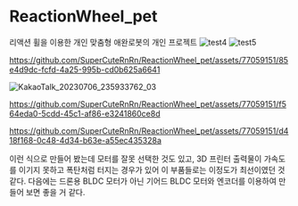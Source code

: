 # ReactionWheel_pet
리액션 휠을 이용한 개인 맞춤형 애완로봇의 개인 프로젝트
![test4](https://github.com/SuperCuteRnRn/ReactionWheel_pet/assets/77059151/08c1f984-85fd-41d1-a7be-a2dc477404e7)
![test5](https://github.com/SuperCuteRnRn/ReactionWheel_pet/assets/77059151/b265308c-a08f-4b3b-a90c-1cc746c60308)


https://github.com/SuperCuteRnRn/ReactionWheel_pet/assets/77059151/85e4d9dc-fcfd-4a25-995b-cd0b625a6641

![KakaoTalk_20230706_235933762_03](https://github.com/SuperCuteRnRn/ReactionWheel_pet/assets/77059151/73dc52a0-701c-4067-93ff-83c3db3c32e9)


https://github.com/SuperCuteRnRn/ReactionWheel_pet/assets/77059151/f564eda0-5cdd-45c1-af86-e3241860ce8d



https://github.com/SuperCuteRnRn/ReactionWheel_pet/assets/77059151/d418f168-0c48-4d34-b63e-a55ec435328a


이런 식으로 만들어 봤는데 모터를 잘못 선택한 것도 있고, 3D 프린터 출력물이 가속도를 이기지 못하고 폭탄처럼 터지는 경우가 있어 이 부품들로는 이정도가 최선이였던 것 같다.
다음에는 드론용 BLDC 모터가 아닌 기어드 BLDC 모터와 엔코더를 이용하여 만들어 보면 좋을 거 같다.
